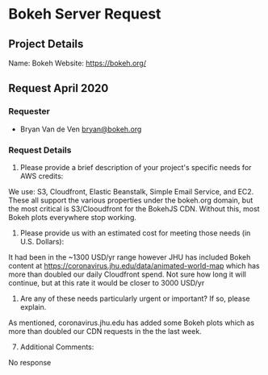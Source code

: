 # Bokeh Server Request

## Project Details

Name: Bokeh
Website: https://bokeh.org/


## Request April 2020

### Requester

- Bryan Van de Ven <bryan@bokeh.org>

### Request Details

1. Please provide a brief description of your project's specific needs for AWS credits:

We use: S3, Cloudfront, Elastic Beanstalk, Simple Email Service, and EC2. These all support the various properties under the bokeh.org domain, but the most critical is S3/Clooudfront for the BokehJS CDN. Without this, most Bokeh plots everywhere stop working.

1. Please provide us with an estimated cost for meeting those needs (in U.S. Dollars):

It had been in the ~1300 USD/yr range however JHU has included Bokeh content at https://coronavirus.jhu.edu/data/animated-world-map which has more than doubled our daily Cloudfront spend. Not sure how long it will continue, but at this rate it would be closer to 3000 USD/yr

1. Are any of these needs particularly urgent or important? If so, please explain.

As mentioned, coronavirus.jhu.edu has added some Bokeh plots which as more than doubled our CDN requests in the the last week.

7. Additional Comments:

No response
